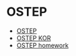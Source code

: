 # OSTEP

- [OSTEP](https://pages.cs.wisc.edu/~remzi/OSTEP/)
- [OSTEP KOR](https://pages.cs.wisc.edu/~remzi/OSTEP/Korean/)
- [OSTEP homework](https://github.com/remzi-arpacidusseau/ostep-homework/)
